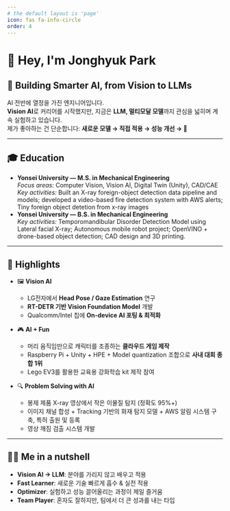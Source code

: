 ```yaml
---
# the default layout is 'page'
icon: fas fa-info-circle
order: 4
---
```



# 👋 Hey, I'm Jonghyuk Park  

## 🚀 Building Smarter AI, from Vision to LLMs  

AI 전반에 열정을 가진 엔지니어입니다.  
**Vision AI**로 커리어를 시작했지만, 지금은 **LLM, 멀티모달 모델**까지 관심을 넓히며 계속 실험하고 있습니다.  
제가 좋아하는 건 단순합니다: **새로운 모델 → 직접 적용 → 성능 개선 → 🤯**  

---

## 🎓 Education

- **Yonsei University — M.S. in Mechanical Engineering**  
  *Focus areas:* Computer Vision, Vision AI, Digital Twin (Unity), CAD/CAE  
  *Key activities:* Built an X-ray foreign-object detection data pipeline and models; developed a video-based fire detection system with AWS alerts; Tiny foreign object detetion from x-ray images
- **Yonsei University — B.S. in Mechanical Engineering**  
  *Key activities:* Temporomandibular Disorder Detection Model using Lateral facial X-ray; Autonomous mobile robot project; OpenVINO + drone-based object detection; CAD design and 3D printing.

---

## 🌟 Highlights

- 🖼️ **Vision AI**  
  - LG전자에서 **Head Pose / Gaze Estimation** 연구  
  - **RT-DETR 기반 Vision Foundation Model** 개발  
  - Qualcomm/Intel 칩에 **On-device AI 포팅 & 최적화**  

- 🎮 **AI + Fun**  
  - 머리 움직임만으로 캐릭터를 조종하는 **클라우드 게임 제작**  
  - Raspberry Pi + Unity + HPE + Model quantization 조합으로 **사내 대회 종합 1위**  
  - Lego EV3를 활용한 교육용 강화학습 kit 제작 참여

- 🔍 **Problem Solving with AI**  
  - 봉제 제품 X-ray 영상에서 작은 이물질 탐지 (정확도 95%+)  
  - 이미지 채널 합성 + Tracking 기반의 화재 탐지 모델 + AWS 알림 시스템 구축, 특허 출원 및 등록
  - 영상 깨짐 검출 시스템 개발

---

## 🧑‍💻 Me in a nutshell

- **Vision AI → LLM**: 분야를 가리지 않고 배우고 적용  
- **Fast Learner**: 새로운 기술 빠르게 흡수 & 실전 적용  
- **Optimizer**: 실험하고 성능 끌어올리는 과정이 제일 즐거움  
- **Team Player**: 혼자도 잘하지만, 팀에서 더 큰 성과를 내는 타입  
